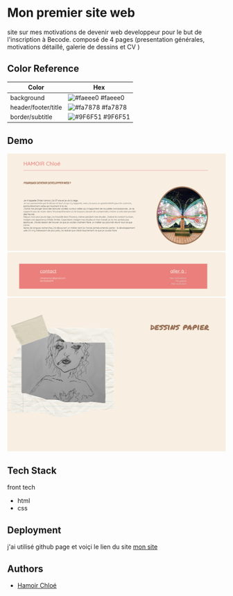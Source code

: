 # Mon premier site web 

site sur mes motivations de devenir web developpeur pour le but de l'inscription à Becode. 
composé de 4 pages (presentation générales, motivations détaillé, galerie de dessins et CV )

## Color Reference

| Color             | Hex                                                                |
|--------------- | ------------------------------------------------------------------ |
|background | ![#faeee0](https://via.placeholder.com/10/faeee0f?text=+) #faeee0|
|header/footer/title| ![#fa7878](https://via.placeholder.com/10/fa7878?text=+) #fa7878 |
|border/subtitle| ![#9F6F51](https://via.placeholder.com/10/9F6F51?text=+) #9F6F51|


## Demo

![screen shot de la page](images/screenpage.png)
![screen shot du footer ](images/screenfooter.png)
![screen shot de la galerie ](images/screengalerie.png)


## Tech Stack
front tech 
- html
- css


## Deployment

j'ai utilisé github page et voiçi le lien du site [mon site
](https://littlefoxy1nk.github.io/mon-site.github.io/)



## Authors

- [Hamoir Chloé ](https://www.github.com/littlefoxy1nk)

